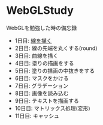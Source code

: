 # WebGLStudy
WebGLを勉強した時の備忘録

* 1日目: [線を描く](http://qiita.com/ienaga/items/9f85d127c175bfca0cae)
* 2日目: 線の先端を丸くする(round)
* 3日目: 曲線を描く
* 4日目: 塗りの描画をする
* 5日目: 塗りの描画の中抜きをする
* 6日目: マスクをかける
* 7日目: グラデーション
* 8日目: 画像を読み込む
* 9日目: テキストを描画する
* 10日目: マトリックス処理(変形)
* 11日目: キャッシュ
